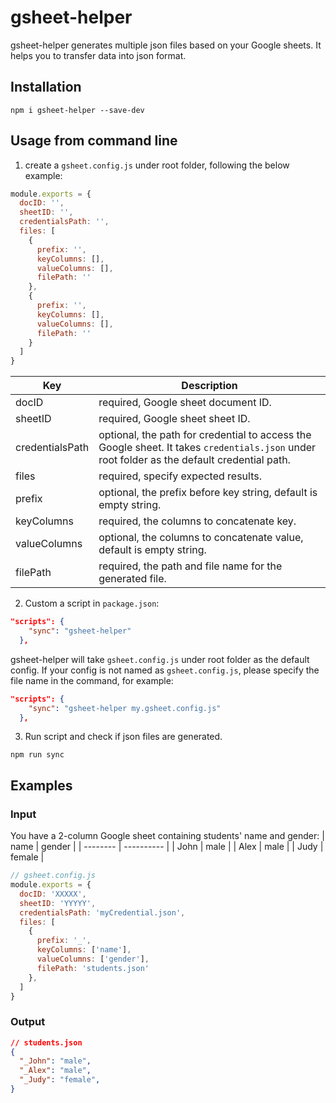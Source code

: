 # gsheet-helper

gsheet-helper generates multiple json files based on your Google sheets. It helps you to transfer data into json format.

## Installation
```
npm i gsheet-helper --save-dev
```

## Usage from command line

1. create a `gsheet.config.js` under root folder, following the below example:

```javaScript
module.exports = {
  docID: '',
  sheetID: '',
  credentialsPath: '',
  files: [
    {
      prefix: '',
      keyColumns: [],
      valueColumns: [],
      filePath: ''
    },
    {
      prefix: '',
      keyColumns: [],
      valueColumns: [],
      filePath: ''
    }
  ]
}
```

| Key              | Description |
| ---------------- | -------- |
| docID            | required, Google sheet document ID.                                                                                                          |
| sheetID          | required, Google sheet sheet ID.                                                                                                             |
| credentialsPath  | optional, the path for credential to access the Google sheet. It takes `credentials.json` under root folder as the default credential path.  |
| files            | required, specify expected results.                                                                                                          |
| prefix           | optional, the prefix before key string, default is empty string.                                                                             |
| keyColumns       | required, the columns to concatenate key.                                                                                                    |
| valueColumns     | optional, the columns to concatenate value, default is empty string.                                                                         |
| filePath         | required, the path and file name for the generated file.                                                                                     |

2. Custom a script in `package.json`:

```json
"scripts": {
    "sync": "gsheet-helper"
  },
```

gsheet-helper will take `gsheet.config.js` under root folder as the default config. If your config is not named as `gsheet.config.js`, please specify the file name in the command, for example:

```json
"scripts": {
    "sync": "gsheet-helper my.gsheet.config.js"
  },
```

3. Run script and check if json files are generated.
```
npm run sync
```


## Examples

### Input

You have a 2-column Google sheet containing students' name and gender:
| name     | gender     |
| -------- | ---------- |
| John     | male       |
| Alex     | male       |
| Judy     | female     |

```javaScript
// gsheet.config.js
module.exports = {
  docID: 'XXXXX',
  sheetID: 'YYYYY',
  credentialsPath: 'myCredential.json',
  files: [
    {
      prefix: '_',
      keyColumns: ['name'],
      valueColumns: ['gender'],
      filePath: 'students.json'
    },
  ]
}
```

### Output

```json
// students.json
{
  "_John": "male",
  "_Alex": "male",
  "_Judy": "female",
}
```
